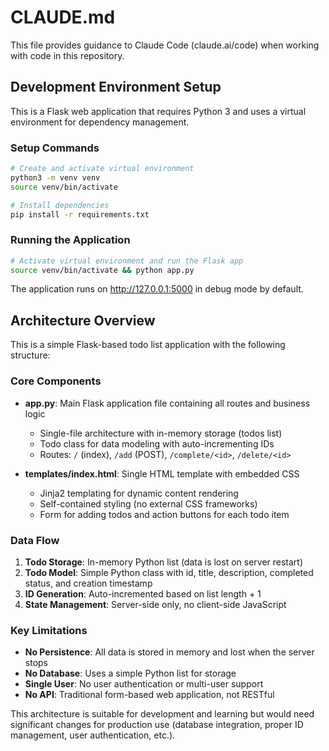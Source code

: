 # CLAUDE.md

This file provides guidance to Claude Code (claude.ai/code) when working with code in this repository.

## Development Environment Setup

This is a Flask web application that requires Python 3 and uses a virtual environment for dependency management.

### Setup Commands
```bash
# Create and activate virtual environment
python3 -m venv venv
source venv/bin/activate

# Install dependencies
pip install -r requirements.txt
```

### Running the Application
```bash
# Activate virtual environment and run the Flask app
source venv/bin/activate && python app.py
```

The application runs on http://127.0.0.1:5000 in debug mode by default.

## Architecture Overview

This is a simple Flask-based todo list application with the following structure:

### Core Components

- **app.py**: Main Flask application file containing all routes and business logic
  - Single-file architecture with in-memory storage (todos list)
  - Todo class for data modeling with auto-incrementing IDs
  - Routes: `/` (index), `/add` (POST), `/complete/<id>`, `/delete/<id>`

- **templates/index.html**: Single HTML template with embedded CSS
  - Jinja2 templating for dynamic content rendering
  - Self-contained styling (no external CSS frameworks)
  - Form for adding todos and action buttons for each todo item

### Data Flow

1. **Todo Storage**: In-memory Python list (data is lost on server restart)
2. **Todo Model**: Simple Python class with id, title, description, completed status, and creation timestamp
3. **ID Generation**: Auto-incremented based on list length + 1
4. **State Management**: Server-side only, no client-side JavaScript

### Key Limitations

- **No Persistence**: All data is stored in memory and lost when the server stops
- **No Database**: Uses a simple Python list for storage
- **Single User**: No user authentication or multi-user support
- **No API**: Traditional form-based web application, not RESTful

This architecture is suitable for development and learning but would need significant changes for production use (database integration, proper ID management, user authentication, etc.).